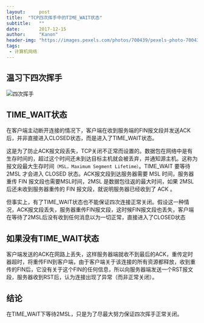 ```yaml
---
layout:     post
title:  "TCP四次挥手中的TIME_WAIT状态"
subtitle:   ""
date:       2017-12-15
author:     "Kanon"
header-img: "https://images.pexels.com/photos/700439/pexels-photo-700439.jpeg?w=1260&h=750&auto=compress&cs=tinysrgb"
tags:
 - 计算机网络
---
```


## 温习下四次挥手
![四次挥手](http://ojydvou4n.bkt.clouddn.com/%E5%9B%9B%E6%AC%A1%E6%8C%A5%E6%89%8B.jpg)
<br>
## TIME_WAIT状态 
在客户端主动断开连接的情况下，客户端在收到服务端的FIN报文段并发送ACK后，并非直接进入CLOSED状态，而是进入了TIME_WAIT状态。

这是为了防止ACK报文段丢失，TCP关闭不正常而设置的。数据包在网络中是有生存时间的，超过这个时间还未到达目标主机就会被丢弃，并通知源主机。这称为报文段最大生存时间`（MSL，Maximum Segment Lifetime）`。TIME_WAIT 要等待 2MSL 才会进入 CLOSED 状态。ACK报文段到达服务器需要 MSL 时间，服务器重传 FIN 报文段也需要MSL时间，2MSL 是数据包往返的最大时间，如果 2MSL 后还未收到服务器重传的 FIN 报文段，就说明服务器已经收到了 ACK 。

但事实上，有了TIME_WAIT状态也不能保证四次连接正常关闭。假设这一种情况，ACK报文段丢失，服务器重传FIN报文段，这时候FIN报文段也丢失，客户端在等待了2MSL后没有收到任何消息以为一切正常，直接进入了CLOSED状态
<br>
## 如果没有TIME_WAIT状态
客户端发送的ACK在网路上丢失，这样服务器端就收不到最后的ACK，重传定时器超时，将重传FIN到客户端，由于客户端关于该连接的所有资源都释放，收到重传的FIN后，它没有关于这个FIN的任何信息，所以向服务器端发送一个RST报文段，服务器收到RST后，认为连接出现了异常（而非正常关闭）。
<br>
## 结论
在TIME_WAIT下等待2MSL，只是为了尽最大努力保证四次挥手正常关闭。
<br><br><br><br>
